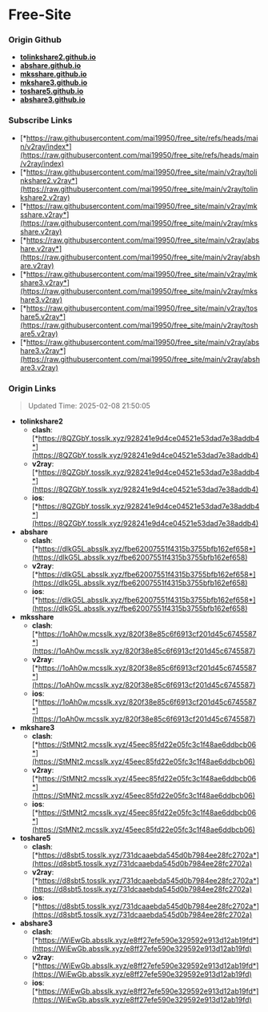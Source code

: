 # Free-Site

### Origin Github

- [**tolinkshare2.github.io**](https://github.com/tolinkshare2/tolinkshare2.github.io)
- [**abshare.github.io**](https://github.com/abshare/abshare.github.io)
- [**mksshare.github.io**](https://github.com/mksshare/mksshare.github.io)
- [**mkshare3.github.io**](https://github.com/mkshare3/mkshare3.github.io)
- [**toshare5.github.io**](https://github.com/toshare5/toshare5.github.io)
- [**abshare3.github.io**](https://github.com/abshare3/abshare3.github.io)

### Subscribe Links

- [*https://raw.githubusercontent.com/mai19950/free_site/refs/heads/main/v2ray/index*](https://raw.githubusercontent.com/mai19950/free_site/refs/heads/main/v2ray/index)
- [*https://raw.githubusercontent.com/mai19950/free_site/main/v2ray/tolinkshare2.v2ray*](https://raw.githubusercontent.com/mai19950/free_site/main/v2ray/tolinkshare2.v2ray)
- [*https://raw.githubusercontent.com/mai19950/free_site/main/v2ray/mksshare.v2ray*](https://raw.githubusercontent.com/mai19950/free_site/main/v2ray/mksshare.v2ray)
- [*https://raw.githubusercontent.com/mai19950/free_site/main/v2ray/abshare.v2ray*](https://raw.githubusercontent.com/mai19950/free_site/main/v2ray/abshare.v2ray)
- [*https://raw.githubusercontent.com/mai19950/free_site/main/v2ray/mkshare3.v2ray*](https://raw.githubusercontent.com/mai19950/free_site/main/v2ray/mkshare3.v2ray)
- [*https://raw.githubusercontent.com/mai19950/free_site/main/v2ray/toshare5.v2ray*](https://raw.githubusercontent.com/mai19950/free_site/main/v2ray/toshare5.v2ray)
- [*https://raw.githubusercontent.com/mai19950/free_site/main/v2ray/abshare3.v2ray*](https://raw.githubusercontent.com/mai19950/free_site/main/v2ray/abshare3.v2ray)

### Origin Links

> Updated Time: 2025-02-08 21:50:05

- **tolinkshare2**
  - **clash**: [*https://8QZGbY.tosslk.xyz/928241e9d4ce04521e53dad7e38addb4*](https://8QZGbY.tosslk.xyz/928241e9d4ce04521e53dad7e38addb4)
  - **v2ray**: [*https://8QZGbY.tosslk.xyz/928241e9d4ce04521e53dad7e38addb4*](https://8QZGbY.tosslk.xyz/928241e9d4ce04521e53dad7e38addb4)
  - **ios**: [*https://8QZGbY.tosslk.xyz/928241e9d4ce04521e53dad7e38addb4*](https://8QZGbY.tosslk.xyz/928241e9d4ce04521e53dad7e38addb4)
- **abshare**
  - **clash**: [*https://dlkG5L.absslk.xyz/fbe62007551f4315b3755bfb162ef658*](https://dlkG5L.absslk.xyz/fbe62007551f4315b3755bfb162ef658)
  - **v2ray**: [*https://dlkG5L.absslk.xyz/fbe62007551f4315b3755bfb162ef658*](https://dlkG5L.absslk.xyz/fbe62007551f4315b3755bfb162ef658)
  - **ios**: [*https://dlkG5L.absslk.xyz/fbe62007551f4315b3755bfb162ef658*](https://dlkG5L.absslk.xyz/fbe62007551f4315b3755bfb162ef658)
- **mksshare**
  - **clash**: [*https://1oAh0w.mcsslk.xyz/820f38e85c6f6913cf201d45c6745587*](https://1oAh0w.mcsslk.xyz/820f38e85c6f6913cf201d45c6745587)
  - **v2ray**: [*https://1oAh0w.mcsslk.xyz/820f38e85c6f6913cf201d45c6745587*](https://1oAh0w.mcsslk.xyz/820f38e85c6f6913cf201d45c6745587)
  - **ios**: [*https://1oAh0w.mcsslk.xyz/820f38e85c6f6913cf201d45c6745587*](https://1oAh0w.mcsslk.xyz/820f38e85c6f6913cf201d45c6745587)
- **mkshare3**
  - **clash**: [*https://StMNt2.mcsslk.xyz/45eec85fd22e05fc3c1f48ae6ddbcb06*](https://StMNt2.mcsslk.xyz/45eec85fd22e05fc3c1f48ae6ddbcb06)
  - **v2ray**: [*https://StMNt2.mcsslk.xyz/45eec85fd22e05fc3c1f48ae6ddbcb06*](https://StMNt2.mcsslk.xyz/45eec85fd22e05fc3c1f48ae6ddbcb06)
  - **ios**: [*https://StMNt2.mcsslk.xyz/45eec85fd22e05fc3c1f48ae6ddbcb06*](https://StMNt2.mcsslk.xyz/45eec85fd22e05fc3c1f48ae6ddbcb06)
- **toshare5**
  - **clash**: [*https://d8sbt5.tosslk.xyz/731dcaaebda545d0b7984ee28fc2702a*](https://d8sbt5.tosslk.xyz/731dcaaebda545d0b7984ee28fc2702a)
  - **v2ray**: [*https://d8sbt5.tosslk.xyz/731dcaaebda545d0b7984ee28fc2702a*](https://d8sbt5.tosslk.xyz/731dcaaebda545d0b7984ee28fc2702a)
  - **ios**: [*https://d8sbt5.tosslk.xyz/731dcaaebda545d0b7984ee28fc2702a*](https://d8sbt5.tosslk.xyz/731dcaaebda545d0b7984ee28fc2702a)
- **abshare3**
  - **clash**: [*https://WiEwGb.absslk.xyz/e8ff27efe590e329592e913d12ab19fd*](https://WiEwGb.absslk.xyz/e8ff27efe590e329592e913d12ab19fd)
  - **v2ray**: [*https://WiEwGb.absslk.xyz/e8ff27efe590e329592e913d12ab19fd*](https://WiEwGb.absslk.xyz/e8ff27efe590e329592e913d12ab19fd)
  - **ios**: [*https://WiEwGb.absslk.xyz/e8ff27efe590e329592e913d12ab19fd*](https://WiEwGb.absslk.xyz/e8ff27efe590e329592e913d12ab19fd)
